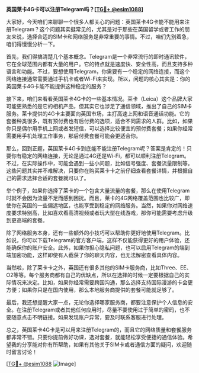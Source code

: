 **英国莱卡4G卡可以注册Telegram吗？[[TG💪+ @esim1088](https://t.me/s/esim1088)]**

大家好，今天咱们来聊聊一个很多人都关心的问题：英国莱卡4G卡能不能用来注册Telegram？这个问题其实挺常见的，尤其是对于那些在英国留学或者工作的朋友来说，选择合适的SIM卡和网络服务是非常重要的事情。不过，咱们先别着急，咱们得慢慢分析一下。

首先，我们得搞清楚几个基本概念。Telegram是一个非常流行的即时通讯软件，它在全球范围内都有大量的用户。它的特点就是速度快、安全性高，而且支持多种语言和功能。不过，要想使用Telegram，你需要有一个稳定的网络连接，而这个网络连接通常需要通过手机卡或者Wi-Fi来实现。所以，问题的核心其实是：你的英国莱卡4G卡能不能提供这种稳定的服务？

接下来，咱们来看看英国莱卡4G卡的一些基本情况。莱卡（Leica）这个品牌大家可能更熟悉的是它的相机产品，但其实它也涉足了通信领域，推出了自己的SIM卡服务。莱卡提供的4G卡主要面向英国市场，主打高速上网和语音通话功能。它的套餐种类很多，既有预付费也有后付费的选项，适合不同需求的人群。比如，如果你只是偶尔用手机上网或者发短信，可以选择比较便宜的预付费套餐；如果你经常需要用手机处理工作事务，那后付费套餐可能会更适合你。

那么，回到正题，英国莱卡4G卡到底能不能注册Telegram呢？答案是肯定的！只要你有稳定的网络连接，无论是通过4G还是Wi-Fi，都可以顺利注册Telegram。不过，在实际操作中，可能会遇到一些小问题，比如信号强度、套餐流量限制等。这些问题其实并不难解决，只要你在购买莱卡卡之前仔细查看套餐详情，并根据自己的需求选择合适的套餐就可以了。

举个例子，如果你选择了莱卡的一个包含大量流量的套餐，那么在使用Telegram时就不会因为流量不足而感到困扰。而且，莱卡的4G网络覆盖范围也比较广，即使你在英国的一些偏远地区，也能享受到稳定的网络服务。当然，如果你对网络速度要求特别高，比如喜欢看高清视频或者玩大型在线游戏，那你可能需要考虑升级到更高端的套餐。

除了网络服务本身，还有一些额外的小技巧可以帮助你更好地使用Telegram。比如说，你可以下载Telegram的官方客户端，这样不仅能获得更好的用户体验，还能确保你的账户安全。此外，如果你担心隐私问题，也可以启用Telegram的端到端加密功能，这样即使有人截获了你的聊天内容，也无法解密查看具体内容。

当然啦，除了莱卡卡之外，英国还有很多其他的SIM卡服务商，比如Three、EE、O2等等。每个服务商都有自己的优缺点，所以在选择的时候一定要根据自己的实际情况来决定。比如，如果你经常需要跨国沟通，那么选择支持国际漫游的卡会更方便；如果你只是在国内使用，那么本地服务商提供的套餐可能就足够了。

最后，我还想提醒大家一点，无论你选择哪家服务商，都要注意保护个人信息的安全。在注册Telegram或者其他任何应用时，尽量不要使用过于简单的密码，也不要随意点击不明链接。如果发现账户异常，要及时联系客服进行处理。

总之，英国莱卡4G卡是可以用来注册Telegram的，而且它的网络质量和套餐服务都非常不错。只要你提前做好功课，选对套餐，就能轻松享受便捷的通信体验。希望我的分享能对你有所帮助，如果有其他关于SIM卡或者通信方面的疑问，欢迎随时留言讨论！

[[TG💪+ @esim1088](https://t.me/s/esim1088) ![Image](https://i.postimg.cc/4NQfJmqS/Snipaste-2025-05-13-00-14-12.png)]